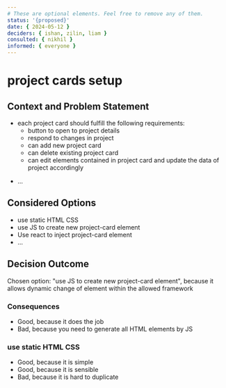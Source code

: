 ```yaml
---
# These are optional elements. Feel free to remove any of them.
status: '{proposed}'
date: { 2024-05-12 }
deciders: { ishan, zilin, liam }
consulted: { nikhil }
informed: { everyone }
---
```


# project cards setup

## Context and Problem Statement

- each project card should fulfill the following requirements:
  - button to open to project details
  - respond to changes in project
  - can add new project card
  - can delete existing project card
  - can edit elements contained in project card and update the data of project accordingly

* … <!-- numbers of drivers can vary -->

## Considered Options

- use static HTML CSS
- use JS to create new project-card element
- Use react to inject project-card element
- … <!-- numbers of options can vary -->

## Decision Outcome

Chosen option: "use JS to create new project-card element", because
it allows dynamic change of element within the allowed framework

<!-- This is an optional element. Feel free to remove. -->

### Consequences

- Good, because it does the job
- Bad, because you need to generate all HTML elements by JS

### use static HTML CSS

- Good, because it is simple
- Good, because it is sensible
- Bad, because it is hard to duplicate
